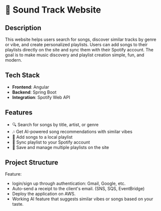 # 🎵 Sound Track Website

## Description

This website helps users search for songs, discover similar tracks by genre or vibe, and create personalized playlists. Users can add songs to their playlists directly on the site and sync them with their Spotify account. The goal is to make music discovery and playlist creation simple, fun, and modern.

## Tech Stack

- **Frontend**: Angular  
- **Backend**: Spring Boot  
- **Integration**: Spotify Web API

## Features

- 🔍 Search for songs by title, artist, or genre  
- 🎶 Get AI-powered song recommendations with similar vibes  
- 📄 Add songs to a local playlist  
- 🔗 Sync playlist to your Spotify account  
- 💾 Save and manage multiple playlists on the site

## Project Structure

Feature:
+ login/sign up through authentication: Gmail, Google, etc.
+ Auto-send a receipt to the client's email. (SNS, SQS, EventBridge)
+ Deploy the application on AWS.
+ Working AI feature that suggests similar vibes or songs based on your taste. 




